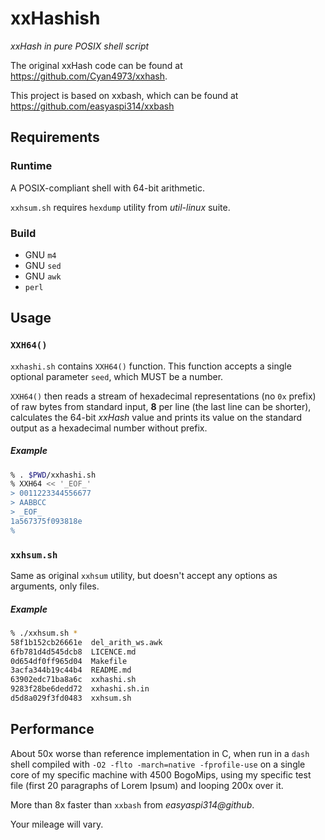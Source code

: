 xxHashish
=========

_xxHash in pure POSIX shell script_

The original xxHash code can be found at <https://github.com/Cyan4973/xxhash>.

This project is based on xxbash, which can be found at <https://github.com/easyaspi314/xxbash>

## Requirements

### Runtime

A POSIX-compliant shell with 64-bit arithmetic.

`xxhsum.sh` requires `hexdump` utility from _util-linux_ suite.

### Build

- GNU `m4`
- GNU `sed`
- GNU `awk`
- `perl`


## Usage

### `XXH64()`

`xxhashi.sh` contains `XXH64()` function.
This function accepts a single optional parameter `seed`, which MUST be a number.

`XXH64()` then reads a stream of hexadecimal representations (no `0x` prefix) of raw bytes from standard input,
**8** per line (the last line can be shorter), calculates the 64-bit _xxHash_ value and
prints its value on the standard output as a hexadecimal number without prefix.

##### Example

```sh
% . $PWD/xxhashi.sh
% XXH64 << '_EOF_'
> 0011223344556677
> AABBCC
> _EOF_
1a567375f093818e
%
```

### `xxhsum.sh`

Same as original `xxhsum` utility, but doesn't accept any options as arguments, only files.

##### Example

```sh
% ./xxhsum.sh *
58f1b152cb26661e  del_arith_ws.awk
6fb781d4d545dcb8  LICENCE.md
0d654df0ff965d04  Makefile
3acfa344b19c44b4  README.md
63902edc71ba8a6c  xxhashi.sh
9283f28be6dedd72  xxhashi.sh.in
d5d8a029f3fd0483  xxhsum.sh
```

## Performance

About 50x worse than reference implementation in C,
when run in a `dash` shell compiled with `-O2 -flto -march=native -fprofile-use`
on a single core of my specific machine with 4500 BogoMips,
using my specific test file (first 20 paragraphs of Lorem Ipsum) and
looping 200x over it.

More than 8x faster than `xxbash` from _easyaspi314@github_.

Your mileage will vary.
